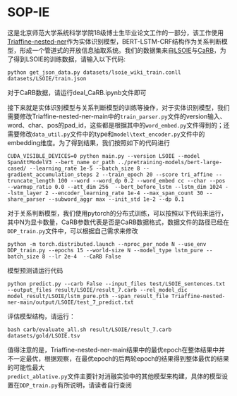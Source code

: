# SOP-IE
这是北京师范大学系统科学学院18级博士生毕业论文工作的一部分，该工作使用[Triaffine-nested-ner](https://github.com/GanjinZero/Triaffine-nested-ner)作为实体识别模型，BERT-LSTM-CRF结构作为关系判断模型，形成一个管道式的开放信息抽取系统。我们的数据集来自[LSOIE](https://github.com/Jacobsolawetz/large-scale-oie)与[CaRB](https://github.com/dair-iitd/CaRB)，为了得到LSOIE的训练数据，请输入以下代码:  
```shell
python get_json_data.py datasets/lsoie_wiki_train.conll datasets/LSOIE/train.json
```
对于CaRB数据，请运行deal_CaRB.ipynb文件即可  

接下来就是实体识别模型与关系判断模型的训练等操作，对于实体识别模型，我们需要修改Triaffine-nested-ner-main中的``train_parser.py``文件的version输入、word、char、pos的pad_id，这些都是根据其中的``word_embed.py``文件得到的；还需要修改``data_util.py``文件中的type和``model\text_encoder.py``文件中的embedding维度。为了得到结果，我们按照如下的代码进行  
```shell
CUDA_VISIBLE_DEVICES=0 python main.py --version LSOIE --model SpanAttModelV3 --bert_name_or_path ../pretraining-models/bert-large-cased/ --learning_rate 1e-5 --batch_size 8 --gradient_accumulation_steps 2 --train_epoch 20 --score tri_affine --truncate_length 100 --word --word_dp 0.2 --word_embed cc --char --pos --warmup_ratio 0.0 --att_dim 256  --bert_before_lstm --lstm_dim 1024 --lstm_layer 2 --encoder_learning_rate 1e-4 --max_span_count 30 --share_parser --subword_aggr max --init_std 1e-2 --dp 0.1   
```
对于关系判断模型，我们使用pytorch的分布式训练，可以按照以下代码来运行，其中N为显卡数量，CaRB参数代表是否是CaRB数据格式，数据文件的路径已经在``DDP_train.py``文件中，可以根据自己需求来修改  
```shell
python -m torch.distributed.launch --nproc_per_node N --use_env DDP_train.py --epochs 15 --world-size N --model_type lstm_pure --batch_size 8 --lr 2e-4  --CaRB False  
```
模型预测请运行代码  
```shell
python predict.py --carb False --input_files test/LSOIE_sentences.txt --output_files result/LSOIE/result_7.carb --rel_model_dic model_result/LSOIE/lstm_pure.pth --span_result_file Triaffine-nested-ner-main/output/LSOIE/test_7_predict.txt 
```
评估模型结构，请运行：
```shell
bash carb/evaluate_all.sh result/LSOIE/result_7.carb datasets/gold/LSOIE.tsv
```
值得注意的是，Triaffine-nested-ner-main结果中的最优epoch在整体结果中并不一定最优，根据观察，在最优epoch的后两轮epoch的结果得到整体最优的结果的可能性最大  
``predict_ablative.py``文件主要针对消融实验中的其他模型来构建，具体的模型设置在``DDP_train.py``有所说明，请读者自行查阅
